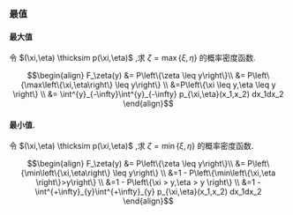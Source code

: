 ### 最值
#### 最大值
令 $(\xi,\eta) \thicksim p(\xi,\eta)$ ,求 $\zeta = \max\left\{\xi,\eta\right\}$ 的概率密度函数.

$$\begin{align}
    F_\zeta(y) &= P\left\{\zeta \leq y\right\}\\
    &= P\left\{\max\left\{\xi,\eta\right\} \leq y\right\} \\
    &=P\left\{\xi \leq y,\eta \leq y \right\} \\
    &= \int^{y}_{-\infty}\int^{y}_{-\infty} p_{\xi,\eta}(x_1,x_2) dx_1dx_2 
\end{align}$$

#### 最小值.
令 $(\xi,\eta) \thicksim p(\xi,\eta)$ ,求 $\zeta = \min\left\{\xi,\eta\right\}$ 的概率密度函数.

$$\begin{align}
    F_\zeta(y) &= P\left\{\zeta \leq y\right\}\\
    &= P\left\{\min\left\{\xi,\eta\right\} \leq y\right\} \\
    &=1 - P\left\{\min\left\{\xi,\eta \right\}>y\right\} \\
    &=1 - P\left\{\xi > y,\eta > y \right\} \\
    &=1 - \int^{+\infty}_{y}\int^{+\infty}_{y} p_{\xi,\eta}(x_1,x_2) dx_1dx_2 
\end{align}$$
